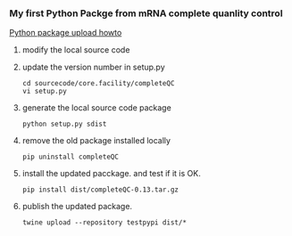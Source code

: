 ### My first Python Packge from mRNA complete quanlity control
[Python package upload howto](https://packaging.python.org/guides/using-testpypi/)
1. modify the local source code
2. update the version number in setup.py

   ```console
   cd sourcecode/core.facility/completeQC
   vi setup.py
   ```
3. generate the local source code package

   ```console
   python setup.py sdist
   ```
4. remove the old package installed locally

    ```console
    pip uninstall completeQC
    ```
5. install the updated pacckage. and test if it is OK.

    ```console
    pip install dist/completeQC-0.13.tar.gz
    ```
6. publish the updated package.

    ```console
    twine upload --repository testpypi dist/*
    ```